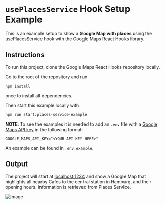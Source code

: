 # `usePlacesService` Hook Setup Example

This is an example setup to show a **Google Map with places** using the usePlacesService hook with the Google Maps React Hooks library.

## Instructions

To run this project, clone the Google Maps React Hooks repository locally.

Go to the root of the repository and run

```shell
npm install
```

once to install all dependencies.

Then start this example locally with


```shell
npm run start:places-service-example
```

**NOTE**:
To see the examples it is needed to add an `.env` file with a [Google Maps API key](https://developers.google.com/maps/documentation/embed/get-api-key#:~:text=Go%20to%20the%20Google%20Maps%20Platform%20%3E%20Credentials%20page.&text=On%20the%20Credentials%20page%2C%20click,Click%20Close.) in the following format:

```
GOOGLE_MAPS_API_KEY="<YOUR API KEY HERE>"
```

An example can be found in `.env.example`.

## Output

The project will start at [localhost:1234](http://localhost:1234) and show a Google Map that highlights all nearby Cafes to the central station in Hamburg, and their opening hours. Information is retrieved from Places Service.

![image](https://user-images.githubusercontent.com/39244966/196244324-8d761a8f-25d1-4e87-adb3-9d0d66f97b66.png)
